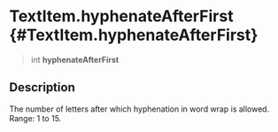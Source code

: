 TextItem.hyphenateAfterFirst {#TextItem.hyphenateAfterFirst}
============================

> int **hyphenateAfterFirst**

Description
-----------

The number of letters after which hyphenation in word wrap is allowed.
Range: 1 to 15.
